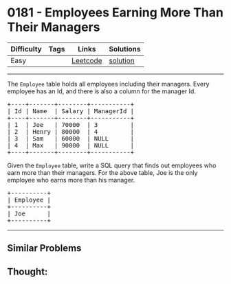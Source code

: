 # 0181 - Employees Earning More Than Their Managers

Difficulty  | Tags | Links | Solutions
----------- | ---- | ----- | -----
Easy |  | [Leetcode](https://leetcode.com/problems/employees-earning-more-than-their-managers) | [solution](https://leetcode.com/problems/employees-earning-more-than-their-managers/solution/)


-----------

<p>The <code>Employee</code> table holds all employees including their managers. Every employee has an Id, and there is also a column for the manager Id.</p>

<pre>
+----+-------+--------+-----------+
| Id | Name  | Salary | ManagerId |
+----+-------+--------+-----------+
| 1  | Joe   | 70000  | 3         |
| 2  | Henry | 80000  | 4         |
| 3  | Sam   | 60000  | NULL      |
| 4  | Max   | 90000  | NULL      |
+----+-------+--------+-----------+
</pre>

<p>Given the <code>Employee</code> table, write a SQL query that finds out employees who earn more than their managers. For the above table, Joe is the only employee who earns more than his manager.</p>

<pre>
+----------+
| Employee |
+----------+
| Joe      |
+----------+
</pre>


-----------


## Similar Problems




## Thought:
